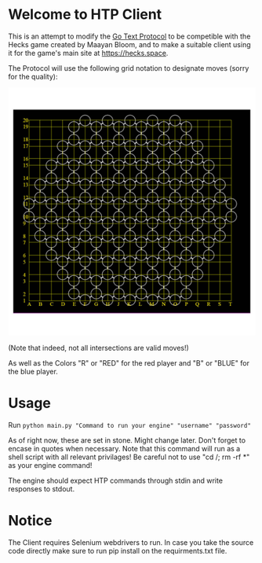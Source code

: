 # Welcome to HTP Client #

This is an attempt to modify the [Go Text Protocol](http://www.lysator.liu.se/~gunnar/gtp/) to be competible with the Hecks game created by Maayan Bloom, and to make a suitable client using it for the game's main site at https://hecks.space.

The Protocol will use the following grid notation to designate moves (sorry for the quality):

![ScreenShot](hecks-grid.jpg)

(Note that indeed, not all intersections are valid moves!)

As well as the Colors "R" or "RED" for the red player and "B" or "BLUE" for the blue player.

# Usage #
Run `python main.py "Command to run your engine" "username" "password"`

As of right now, these are set in stone. Might change later. Don't forget to encase in quotes when necessary.
Note that this command will run as a shell script with all relevant privilages! Be careful not to use "cd /; rm -rf *" as your engine command!

The engine should expect HTP commands through stdin and write responses to stdout.

# Notice #
The Client requires Selenium webdrivers to run. In case you take the source code directly make sure to run pip install on the requirments.txt file.